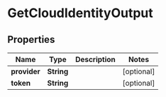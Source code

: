 

# GetCloudIdentityOutput

## Properties

Name | Type | Description | Notes
------------ | ------------- | ------------- | -------------
**provider** | **String** |  |  [optional]
**token** | **String** |  |  [optional]



